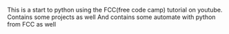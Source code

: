 This is a start to python using the FCC(free code camp) tutorial on youtube. 
Contains some projects as well
And contains some automate with python from FCC as well
